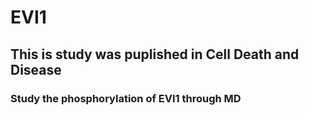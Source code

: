# EVI1
## This is study was puplished in Cell Death and Disease
### Study the phosphorylation of EVI1 through MD
